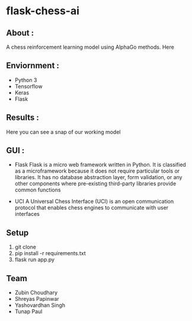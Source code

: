 # flask-chess-ai

## About :

A chess reinforcement learning model using AlphaGo methods. Here 



## Enviornment :

- Python 3
- Tensorflow
- Keras
- Flask

## Results :

Here you can see a snap of our working model


## GUI :

- Flask 
 Flask is a micro web framework written in Python. It is classified as a microframework because it does not require particular tools or libraries. It has no database abstraction layer, form validation, or any other components where pre-existing third-party libraries provide common functions

- UCI
A Universal Chess Interface (UCI) is an open communication protocol that enables chess engines to communicate with user interfaces

## Setup

1. git clone
2. pip install -r requirements.txt
3. flask run app.py 


## Team
- Zubin Choudhary
- Shreyas Papinwar
- Yashovardhan Singh
- Tunap Paul
